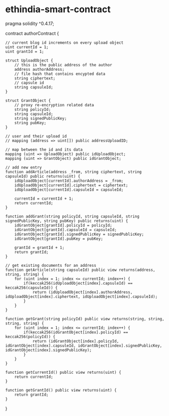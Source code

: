 # ethindia-smart-contract

pragma solidity ^0.4.17;

contract authorContract {

	// current blog id increments on every upload object
	uint currentId = 1;
	uint grantId = 1;

	struct UploadObject {
		// this is the public address of the author
		address authorAddress; 
		// file hash that contains encypted data
		string ciphertext;
		// capsule id
		string capsuleId;
	}

	struct GrantObject {
		// proxy re-encryption related data
		string policyId;
		string capsuleId;
		string signedPublicKey;
		string pubKey;
	}

	// user and their upload id
	// mapping (address => uint[]) public addressUploadID;

	// map between the id and its data
	mapping (uint => UploadObject) public idUploadObject;
	mapping (uint => GrantObject) public idGrantObject;

	// add new entry
	function addArticle(address _from, string ciphertext, string capsuleId) public returns(uint) {
		idUploadObject[currentId].authorAddress = _from;
		idUploadObject[currentId].ciphertext = ciphertext;
		idUploadObject[currentId].capsuleId = capsuleId;

		currentId = currentId + 1;
		return currentId;
	}

	function addGrant(string policyId, string capsuleId, string signedPublicKey, string pubKey) public returns(uint) {
		idGrantObject[grantId].policyId = policyId;
		idGrantObject[grantId].capsuleId = capsuleId;
		idGrantObject[grantId].signedPublicKey = signedPublicKey;
		idGrantObject[grantId].pubKey = pubKey;

		grantId = grantId + 1;
		return grantId;
	}

	// get existing documents for an address
	function getArticle(string capsuleId) public view returns(address, string, string) {
		for (uint index = 1; index <= currentId; index++) {
			if(keccak256(idUploadObject[index].capsuleId) == keccak256(capsuleId)) {
				return (idUploadObject[index].authorAddress, idUploadObject[index].ciphertext, idUploadObject[index].capsuleId);
			}
		}
	}

	function getGrant(string policyId) public view returns(string, string, string, string) {
		for (uint index = 1; index <= currentId; index++) {
			if(keccak256(idGrantObject[index].policyId) == keccak256(policyId)) {
				return (idGrantObject[index].policyId, idGrantObject[index].capsuleId, idGrantObject[index].signedPublicKey, idGrantObject[index].signedPublicKey);
			}
		}
	}

	function getCurrentId() public view returns(uint) {
		return currentId;
	}

	function getGrantId() public view returns(uint) {
		return grantId;
	}
}
